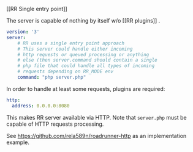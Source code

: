 [[RR Single entry point]]

The server is capable of nothing by itself w/o [[RR plugins]] .

```yaml
version: '3'  
server:  
    # RR uses a single entry point approach
    # This server could handle either incoming 
    # http requests or queued processing or anything
    # else (then server.command should contain a single
    # php file that could handle all types of incoming
    # requests depending on RR_MODE env
	command: "php server.php"
```

In order to handle at least some requests, plugins are required:

```yaml
http:
  address: 0.0.0.0:8080
```

This makes RR server available via HTTP. Note that `server.php` must be capable of HTTP requests processing. 

See https://github.com/rela589n/roadrunner-http as an implementation example.

